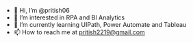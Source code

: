 - 👋 Hi, I’m @pritish06
- 👀 I’m interested in RPA and BI Analytics
- 🌱 I’m currently learning UIPath, Power Automate and Tableau 
- 📫 How to reach me at pritish2219@gmail.com

<!---
pritish06/pritish06 is a ✨ special ✨ repository because its `README.md` (this file) appears on your GitHub profile.
You can click the Preview link to take a look at your changes.
--->
